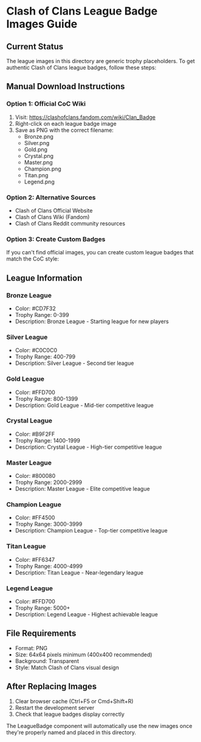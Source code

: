 # Clash of Clans League Badge Images Guide

## Current Status
The league images in this directory are generic trophy placeholders. 
To get authentic Clash of Clans league badges, follow these steps:

## Manual Download Instructions

### Option 1: Official CoC Wiki
1. Visit: https://clashofclans.fandom.com/wiki/Clan_Badge
2. Right-click on each league badge image
3. Save as PNG with the correct filename:
   - Bronze.png
   - Silver.png  
   - Gold.png
   - Crystal.png
   - Master.png
   - Champion.png
   - Titan.png
   - Legend.png

### Option 2: Alternative Sources
- Clash of Clans Official Website
- Clash of Clans Wiki (Fandom)
- Clash of Clans Reddit community resources

### Option 3: Create Custom Badges
If you can't find official images, you can create custom league badges that match the CoC style:

## League Information
### Bronze League
- Color: #CD7F32
- Trophy Range: 0-399
- Description: Bronze League - Starting league for new players

### Silver League
- Color: #C0C0C0
- Trophy Range: 400-799
- Description: Silver League - Second tier league

### Gold League
- Color: #FFD700
- Trophy Range: 800-1399
- Description: Gold League - Mid-tier competitive league

### Crystal League
- Color: #B9F2FF
- Trophy Range: 1400-1999
- Description: Crystal League - High-tier competitive league

### Master League
- Color: #800080
- Trophy Range: 2000-2999
- Description: Master League - Elite competitive league

### Champion League
- Color: #FF4500
- Trophy Range: 3000-3999
- Description: Champion League - Top-tier competitive league

### Titan League
- Color: #FF6347
- Trophy Range: 4000-4999
- Description: Titan League - Near-legendary league

### Legend League
- Color: #FFD700
- Trophy Range: 5000+
- Description: Legend League - Highest achievable league

## File Requirements
- Format: PNG
- Size: 64x64 pixels minimum (400x400 recommended)
- Background: Transparent
- Style: Match Clash of Clans visual design

## After Replacing Images
1. Clear browser cache (Ctrl+F5 or Cmd+Shift+R)
2. Restart the development server
3. Check that league badges display correctly

The LeagueBadge component will automatically use the new images once they're properly named and placed in this directory.
